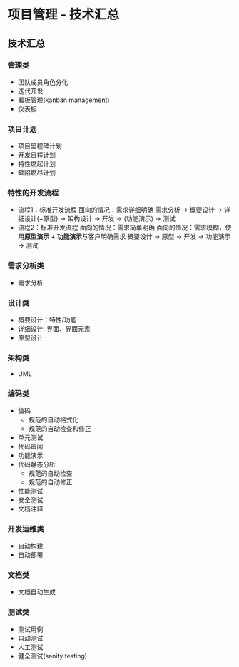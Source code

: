 # 项目管理 - 技术汇总

## 技术汇总

### 管理类
- 团队成员角色分化
- 迭代开发
- 看板管理(kanban management)
- 仪表板

### 项目计划
- 项目里程碑计划
- 开发日程计划
- 特性燃起计划
- 缺陷燃尽计划

### 特性的开发流程
- 流程1：标准开发流程
  面向的情况：需求详细明确
  需求分析 -> 概要设计 -> 详细设计(+原型) -> 架构设计 -> 开发 -> (功能演示) -> 测试
- 流程2：标准开发流程
  面向的情况：需求简单明确
  面向的情况：需求模糊，使用**原型演示** + **功能演示**与客户明确需求
	概要设计 -> 原型 -> 开发 -> 功能演示 -> 测试

### 需求分析类
- 需求分析

### 设计类
- 概要设计：特性/功能
- 详细设计: 界面、界面元素
- 原型设计

### 架构类
- UML

### 编码类
- 编码
  - 规范的自动格式化
  - 规范的自动检查和修正
- 单元测试
- 代码审阅
- 功能演示
- 代码静态分析
  - 规范的自动检查
  - 规范的自动修正
- 性能测试
- 安全测试
- 文档注释

### 开发运维类
- 自动构建
- 自动部署

### 文档类
- 文档自动生成

### 测试类
- 测试用例
- 自动测试
- 人工测试
- 健全测试(sanity testing)
